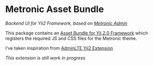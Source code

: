 Metronic Asset Bundle
=====================

*Backend UI for Yii2 Framework, based on [Metronic Admin](http://keenthemes.com/)*

This package contains an [Asset Bundle for Yii 2.0 Framework](http://www.yiiframework.com/doc-2.0/guide-structure-assets.html) 
which registers the required JS and CSS files for the Metronic theme.

I've taken inspiration from [AdminLTE Yii2 Extension](https://github.com/dmstr/yii2-adminlte-asset)

*This extension is still work in progress*

